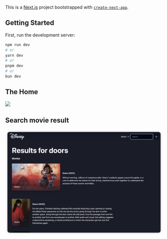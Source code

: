 <!--
 * @Date: 2023-12-28 14:51:02
 * @Author: Bruce Hsu
 * @Description: 
-->
This is a [Next.js](https://nextjs.org/) project bootstrapped with [`create-next-app`](https://github.com/vercel/next.js/tree/canary/packages/create-next-app).

## Getting Started

First, run the development server:

```bash
npm run dev
# or
yarn dev
# or
pnpm dev
# or
bun dev
```

## The Home 

<img src="./images/home.png">

## Search movie result

<img src="./images/search.png">